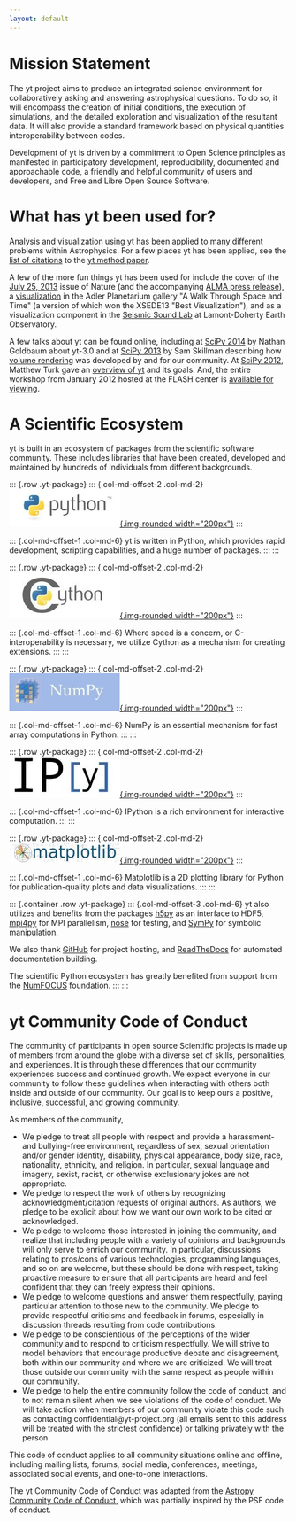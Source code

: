 ```yaml
---
layout: default
---
```


Mission Statement
=================

The yt project aims to produce an integrated science environment for
collaboratively asking and answering astrophysical questions. To do so,
it will encompass the creation of initial conditions, the execution of
simulations, and the detailed exploration and visualization of the
resultant data. It will also provide a standard framework based on
physical quantities interoperability between codes.

Development of yt is driven by a commitment to Open Science principles
as manifested in participatory development, reproducibility, documented
and approachable code, a friendly and helpful community of users and
developers, and Free and Libre Open Source Software.

What has yt been used for?
==========================

Analysis and visualization using yt has been applied to many different
problems within Astrophysics. For a few places yt has been applied, see
the [list of
citations](http://adsabs.harvard.edu/cgi-bin/nph-ref_query?bibcode=2011ApJS..192....9T&refs=CITATIONS&db_key=AST)
to the [yt method
paper](http://adsabs.harvard.edu/abs/2011ApJS..192....9T).

A few of the more fun things yt has been used for include the cover of
the [July 25,
2013](http://www.nature.com/nature/journal/v499/n7459/index.html) issue
of Nature (and the accompanying [ALMA press
release](http://www.almaobservatory.org/en/press-room/press-releases/621-starburst-to-star-bust-alma-sheds-light-on-mystery-of-missing-massive-galaxies)),
a [visualization](http://www.youtube.com/watch?v=tTilF_hbrHE) in the
Adler Planetarium gallery \"A Walk Through Space and Time\" (a version
of which won the XSEDE13 \"Best Visualization\"), and as a visualization
component in the [Seismic Sound Lab](http://www.seismicsoundlab.org/) at
Lamont-Doherty Earth Observatory.

A few talks about yt can be found online, including at [SciPy
2014](http://pyvideo.org/video/2779/yt-volumetric-data-analysis) by
Nathan Goldbaum about yt-3.0 and at [SciPy
2013](http://conference.scipy.org/scipy2013) by Sam Skillman describing
how [volume
rendering](http://conference.scipy.org/scipy2013/presentation_detail.php?id=147)
was developed by and for our community. At [SciPy
2012](http://conference.scipy.org/scipy2012/), Matthew Turk gave an
[overview of
yt](http://pyvideo.org/video/1202/yt-an-integrated-science-environment-for-astroph)
and its goals. And, the entire workshop from January 2012 hosted at the
FLASH center is [available for
viewing](http://yt-project.org/workshop2012/).

A Scientific Ecosystem
======================

yt is built in an ecosystem of packages from the scientific software
community. These includes libraries that have been created, developed
and maintained by hundreds of individuals from different backgrounds.

::: {.row .yt-package}
::: {.col-md-offset-2 .col-md-2}
[![Python](assets/images/ecosystem/python_logo.jpg){.img-rounded
width="200px"}](http://python.org/)
:::

::: {.col-md-offset-1 .col-md-6}
yt is written in Python, which provides rapid development, scripting
capabilities, and a huge number of packages.
:::
:::

::: {.row .yt-package}
::: {.col-md-offset-2 .col-md-2}
[![Cython](assets/images/ecosystem/cython_logo.jpg){.img-rounded
width="200px"}](http://cython.org/)
:::

::: {.col-md-offset-1 .col-md-6}
Where speed is a concern, or C-interoperability is necessary, we utilize
Cython as a mechanism for creating extensions.
:::
:::

::: {.row .yt-package}
::: {.col-md-offset-2 .col-md-2}
[![NumPy](assets/images/ecosystem/numpy_logo.jpg){.img-rounded
width="200px"}](http://numpy.org/)
:::

::: {.col-md-offset-1 .col-md-6}
NumPy is an essential mechanism for fast array computations in Python.
:::
:::

::: {.row .yt-package}
::: {.col-md-offset-2 .col-md-2}
[![IPython](assets/images/ecosystem/ipython_logo.jpg){.img-rounded
width="200px"}](http://ipython.org/)
:::

::: {.col-md-offset-1 .col-md-6}
IPython is a rich environment for interactive computation.
:::
:::

::: {.row .yt-package}
::: {.col-md-offset-2 .col-md-2}
[![Python](assets/images/ecosystem/matplotlib_logo.jpg){.img-rounded
width="200px"}](http://matplotlib.sf.net/)
:::

::: {.col-md-offset-1 .col-md-6}
Matplotlib is a 2D plotting library for Python for publication-quality
plots and data visualizations.
:::
:::

::: {.container .row .yt-package}
::: {.col-md-offset-3 .col-md-6}
yt also utilizes and benefits from the packages
[h5py](http://www.h5py.org/) as an interface to HDF5,
[mpi4py](https://bitbucket.org/mpi4py/mpi4py/) for MPI parallelism,
[nose](http://nose.readthedocs.org/en/latest/) for testing, and
[SymPy](http://sympy.org/) for symbolic manipulation.

We also thank [GitHub](http://github.com/) for project hosting, and
[ReadTheDocs](http://readthedocs.org/) for automated documentation
building.

The scientific Python ecosystem has greatly benefited from support from
the [NumFOCUS](http://numfocus.org/) foundation.
:::
:::

yt Community Code of Conduct
============================

The community of participants in open source Scientific projects is made
up of members from around the globe with a diverse set of skills,
personalities, and experiences. It is through these differences that our
community experiences success and continued growth. We expect everyone
in our community to follow these guidelines when interacting with others
both inside and outside of our community. Our goal is to keep ours a
positive, inclusive, successful, and growing community.

As members of the community,

-   We pledge to treat all people with respect and provide a harassment-
    and bullying-free environment, regardless of sex, sexual orientation
    and/or gender identity, disability, physical appearance, body size,
    race, nationality, ethnicity, and religion. In particular, sexual
    language and imagery, sexist, racist, or otherwise exclusionary
    jokes are not appropriate.
-   We pledge to respect the work of others by recognizing
    acknowledgment/citation requests of original authors. As authors, we
    pledge to be explicit about how we want our own work to be cited or
    acknowledged.
-   We pledge to welcome those interested in joining the community, and
    realize that including people with a variety of opinions and
    backgrounds will only serve to enrich our community. In particular,
    discussions relating to pros/cons of various technologies,
    programming languages, and so on are welcome, but these should be
    done with respect, taking proactive measure to ensure that all
    participants are heard and feel confident that they can freely
    express their opinions.
-   We pledge to welcome questions and answer them respectfully, paying
    particular attention to those new to the community. We pledge to
    provide respectful criticisms and feedback in forums, especially in
    discussion threads resulting from code contributions.
-   We pledge to be conscientious of the perceptions of the wider
    community and to respond to criticism respectfully. We will strive
    to model behaviors that encourage productive debate and
    disagreement, both within our community and where we are criticized.
    We will treat those outside our community with the same respect as
    people within our community.
-   We pledge to help the entire community follow the code of conduct,
    and to not remain silent when we see violations of the code of
    conduct. We will take action when members of our community violate
    this code such as contacting confidential\@yt-project.org (all
    emails sent to this address will be treated with the strictest
    confidence) or talking privately with the person.

This code of conduct applies to all community situations online and
offline, including mailing lists, forums, social media, conferences,
meetings, associated social events, and one-to-one interactions.

The yt Community Code of Conduct was adapted from the [Astropy Community
Code of Conduct](http://www.astropy.org/about.html#codeofconduct), which
was partially inspired by the PSF code of conduct.
